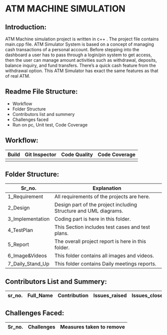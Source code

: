 # ATM MACHINE SIMULATION


## Introduction:

   ATM Machine simulation project is written in c++ . The project file contains main.cpp file. ATM Simulator System is based on a concept of managing cash transactions of a personal account. Before stepping into the dashboard a user has to pass through a login/pin system to get access, then the user can manage amount activities such as withdrawal, deposits, balance inquiry, and fund transfers. There’s a quick cash feature from the withdrawal option. This ATM Simulator has exact the same features as that of real ATM.

## Readme File Structure:
* Workflow
* Folder Structure
* Contributors list and summery
* Challenges faced
* Run on pc, Unit test, Code Coverage

## Workflow:
| Build | Git Inspector | Code Quality | Code Coverage|
|-------|---------------|--------------|--------------|
|       |               |              |              |

## Folder Structure:
| Sr_no. | Explanation |
|--------|-------------|
| 1_Requirement| All requirements of the projects are here. |
| 2_Design | Design part of the project including Structure and UML diagrams. |
| 3_Implementation | Coding part is here in this folder. |
| 4_TestPlan | This Section includes test cases and test plans. |
| 5_Report | The overall project report is here in this folder. |
| 6_Image&Videos | This folder contains all images and videos. |
| 7_Daily_Stand_Up | This folder contains Daily meetings reports. |

## Contributors List and Summery:
| sr_no. | Full_Name | Contribution | Issues_raised | Issues_closed |
|--------|-----------|--------------|---------------|---------------|

## Challenges Faced:
| Sr_no. |  Challenges | Measures taken to remove |
|--------|-------------|--------------------------|






